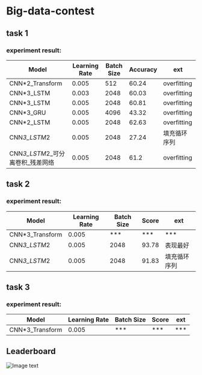 # Big-data-contest

## task 1 
### experiment result:

| Model           | Learning Rate | Batch Size | Accuracy | ext         |
|-----------------|---------------|------------|----------|-------------|
| CNN*2_Transform | 0.005         | 512        | 60.24    | overfitting |
| CNN*3_LSTM      | 0.003         | 2048       | 60.03    | overfitting |
| CNN*3_LSTM      | 0.005         | 2048       | 60.81    | overfitting |
| CNN*3_GRU       | 0.005         | 4096       | 43.32    | overfitting |
| CNN*2_LSTM      | 0.005         | 2048       | 62.63    | overfitting |
| CNN*3_LSTM*2            | 0.005         | 2048       | 27.24    | 填充循环序列      |
| CNN*3_LSTM*2_可分离卷积_残差网络 | 0.005         | 2048       | 61.2     | overfitting |

## task 2 
### experiment result:
| Model           | Learning Rate | Batch Size | Score | ext |
|-----------------|---------------|------------|-------|-----|
| CNN*3_Transform | 0.005         | ***        | ***   | ***    |
| CNN*3_LSTM*2    | 0.005         | 2048       | 93.78 | 表现最好   |
| CNN*3_LSTM*2    | 0.005         | 2048       | 91.83 | 填充循环序列 |


## task 3 
### experiment result:
| Model           | Learning Rate | Batch Size | Score | ext |
|-----------------|---------------|------------|-------|-----|
| CNN*3_Transform | 0.005         | ***        | ***   | *** |

## Leaderboard
![Image text](https://github.com/WenSen-Jiang/Big-data-contest/blob/main/fig/leaderboard.png)
